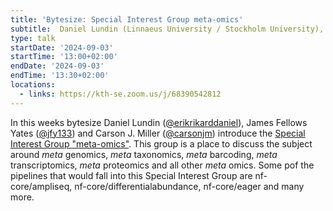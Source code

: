 ```yaml
---
title: 'Bytesize: Special Interest Group meta-omics'
subtitle:  Daniel Lundin (Linnaeus University / Stockholm University), James Fellows Yates (HKI Jena / MPI-EVA Leipzig) and Carson J. Miller (University of Washington)
type: talk
startDate: '2024-09-03'
startTime: '13:00+02:00'
endDate: '2024-09-03'
endTime: '13:30+02:00'
locations:
  - links: https://kth-se.zoom.us/j/68390542812
---
```


In this weeks bytesize Daniel Lundin ([@erikrikarddaniel](https://github.com/erikrikarddaniel)), James Fellows Yates ([@jfy133](https://github.com/jfy133)) and Carson J. Miller ([@carsonjm](https://github.com/carsonjm)) introduce the [Special Interest Group "meta-omics"](https://nf-co.re/special-interest-groups/meta-omics). This group is a place to discuss the subject around _meta_ genomics, _meta_ taxonomics, _meta_ barcoding, _meta_ transcriptomics, _meta_ proteomics and all other _meta_ omics. Some pof the pipelines that would fall into this Special Interest Group are nf-core/ampliseq, nf-core/differentialabundance, nf-core/eager and many more. 
